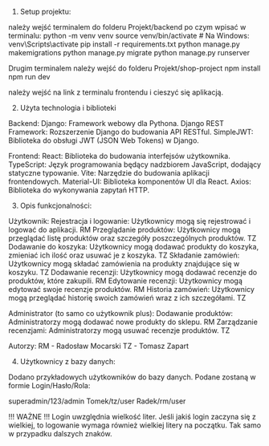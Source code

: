 1. Setup projektu:

należy wejść terminalem do folderu Projekt/backend po czym wpisać w terminalu:
python -m venv venv
source venv/bin/activate # Na Windows: venv\Scripts\activate
pip install -r requirements.txt
python manage.py makemigrations
python manage.py migrate
python manage.py runserver

Drugim terminalem należy wejść do folderu Projekt/shop-project
npm install
npm run dev

należy wejść na link z terminalu frontendu i cieszyć się aplikacją.


2. Użyta technologia i biblioteki

Backend:
Django: Framework webowy dla Pythona.
Django REST Framework: Rozszerzenie Django do budowania API RESTful.
SimpleJWT: Biblioteka do obsługi JWT (JSON Web Tokens) w Django.

Frontend:
React: Biblioteka do budowania interfejsów użytkownika.
TypeScript: Język programowania będący nadzbiorem JavaScript, dodający statyczne typowanie.
Vite: Narzędzie do budowania aplikacji frontendowych.
Material-UI: Biblioteka komponentów UI dla React.
Axios: Biblioteka do wykonywania zapytań HTTP.


3. Opis funkcjonalności:

Użytkownik:
Rejestracja i logowanie: Użytkownicy mogą się rejestrować i logować do aplikacji. RM
Przeglądanie produktów: Użytkownicy mogą przeglądać listę produktów oraz szczegóły poszczególnych produktów. TZ
Dodawanie do koszyka: Użytkownicy mogą dodawać produkty do koszyka, zmieniać ich ilość oraz usuwać je z koszyka. TZ
Składanie zamówień: Użytkownicy mogą składać zamówienia na produkty znajdujące się w koszyku. TZ
Dodawanie recenzji: Użytkownicy mogą dodawać recenzje do produktów, które zakupili. RM
Edytowanie recenzji: Użytkownicy mogą edytować swoje recenzje produktów. RM
Historia zamówień: Użytkownicy mogą przeglądać historię swoich zamówień wraz z ich szczegółami. TZ

Administrator (to samo co użytkownik plus):
Dodawanie produktów: Administratorzy mogą dodawać nowe produkty do sklepu. RM
Zarządzanie recenzjami: Administratorzy mogą usuwać recenzje produktów. TZ


Autorzy:
RM - Radosław Mocarski
TZ - Tomasz Zapart


4. Użytkownicy z bazy danych:

Dodano przykładowych użytkowników do bazy danych. Podane zostaną w formie Login/Hasło/Rola:

superadmin/123/admin
Tomek/tz/user
Radek/rm/user

!!! WAŻNE !!!
Login uwzględnia wielkość liter. Jeśli jakiś login zaczyna się z wielkiej, to logowanie wymaga również wielkiej litery na początku. Tak samo w przypadku dalszych znaków.